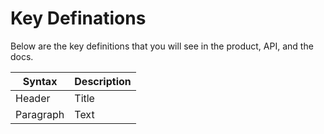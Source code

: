 # Key Definations

Below are the key definitions that you will see in the product, API, and the docs.

| Syntax    | Description |
| --------- | ----------- |
| Header    | Title       |
| Paragraph | Text        |
